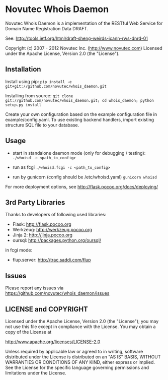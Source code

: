 Novutec Whois Daemon
====================

Novutec Whois Daemon is a implementation of the RESTful Web Service for 
Domain Name Registration Data DRAFT.

See: http://tools.ietf.org/html/draft-sheng-weirds-icann-rws-dnrd-01

Copyright (c) 2007 - 2012 Novutec Inc. (http://www.novutec.com)
Licensed under the Apache License, Version 2.0 (the "License").

Installation
------------

Install using pip: `pip install -e git+git://github.com/novutec/whois_daemon.git`

Installing from source: `git clone git://github.com/novutec/whois_daemon.git; cd whois_daemon; python setup.py install`
    
Create your own configuration based on the example configuration file in example/config.yaml.
To use existing backend handlers, import existing structure SQL file to your database.

Usage
-----

* start in standalone daemon mode (only for debugging / testing):
`./whoisd -c <path_to_config>` 

* run as fcgi
`./whoisd.fcgi -c <path_to_config>`

* run by gunicorn (config should be /etc/whoisd.yaml)
`gunicorn whoisd`

For more deployment options, see http://flask.pocoo.org/docs/deploying/

3rd Party Libraries
-------------------

Thanks to developers of following used libraries:
 
* Flask: http://flask.pocoo.org
* Werkzeug: http://werkzeug.pocoo.org
* Jinja 2: http://jinja.pocoo.org
* oursql: http://packages.python.org/oursql/

in fcgi mode:
* flup.server: http://trac.saddi.com/flup

Issues
------

Please report any issues via https://github.com/novutec/whois_daemon/issues

LICENSE and COPYRIGHT
-----------------------

Licensed under the Apache License, Version 2.0 (the "License");
you may not use this file except in compliance with the License.
You may obtain a copy of the License at

http://www.apache.org/licenses/LICENSE-2.0

Unless required by applicable law or agreed to in writing, software
distributed under the License is distributed on an "AS IS" BASIS,
WITHOUT WARRANTIES OR CONDITIONS OF ANY KIND, either express or implied.
See the License for the specific language governing permissions and
limitations under the License.
